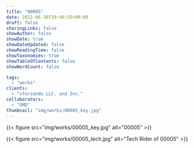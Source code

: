 ```yaml
---
title: "00005"
date: 2022-06-30T19:40:55+09:00
draft: false
sharingLinks: false
showAuthor: false
showDate: true
showDateUpdated: false
showReadingTime: false
showTaxonomies: true
showTableOfContents: false
showWordCount: false

tags:
  - "works"
clients:
  - "sforzando LLC. and Inc."
collaborators:
  - "OMD"
thumbnail: "img/works/00005_key.jpg"
---
```


{{< figure src="img/works/00005_key.jpg" alt="00005" >}}

{{< figure src="img/works/00005_tech.jpg" alt="Tech Rider of 00005" >}}
